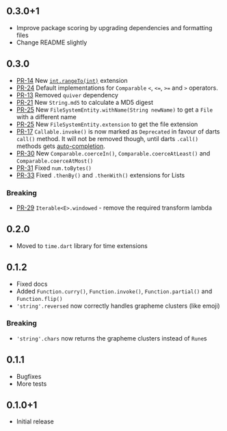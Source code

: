 ## 0.3.0+1
- Improve package scoring by upgrading dependencies and formatting files
- Change README slightly
 
## 0.3.0
- [PR-14](https://github.com/leisim/dartx/pull/14) New [`int.rangeTo(int)`](https://github.com/leisim/dartx#rangeto) extension
- [PR-24](https://github.com/leisim/dartx/pull/24) Default implementations for `Comparable` `<`, `<=`, `>=` and `>` operators.
- [PR-13](https://github.com/leisim/dartx/pull/13) Removed `quiver` dependency
- [PR-21](https://github.com/leisim/dartx/pull/21) New `String.md5` to calculate a MD5 digest
- [PR-25](https://github.com/leisim/dartx/pull/25) New `FileSystemEntity.withName(String newName)` to get a `File` with a different name
- [PR-25](https://github.com/leisim/dartx/pull/25) New `FileSystemEntity.extension` to get the file extension
- [PR-17](https://github.com/leisim/dartx/pull/17) `Callable.invoke()` is now marked as `Deprecated` in favour of darts `call()` method. It will not be removed though, until darts `.call()` methods gets [auto-completion](https://github.com/dart-lang/sdk/issues/39761).
- [PR-30](https://github.com/leisim/dartx/pull/30) New `Comparable.coerceIn()`, `Comparable.coerceAtLeast()` and `Comparable.coerceAtMost()`
- [PR-31](https://github.com/leisim/dartx/pull/31) Fixed `num.toBytes()`
- [PR-33](https://github.com/leisim/dartx/pull/33) Fixed `.thenBy()` and `.thenWith()` extensions for Lists

### Breaking
- [PR-29](https://github.com/leisim/dartx/pull/29) `Iterable<E>.windowed` - remove the required transform lambda

## 0.2.0
- Moved to `time.dart` library for time extensions

## 0.1.2
- Fixed docs
- Added `Function.curry()`, `Function.invoke()`, `Function.partial()` and `Function.flip()`
- `'string'.reversed` now correctly handles grapheme clusters (like emoji)

### Breaking
- `'string'.chars` now returns the grapheme clusters instead of `Rune`s

## 0.1.1
- Bugfixes
- More tests

## 0.1.0+1
- Initial release
